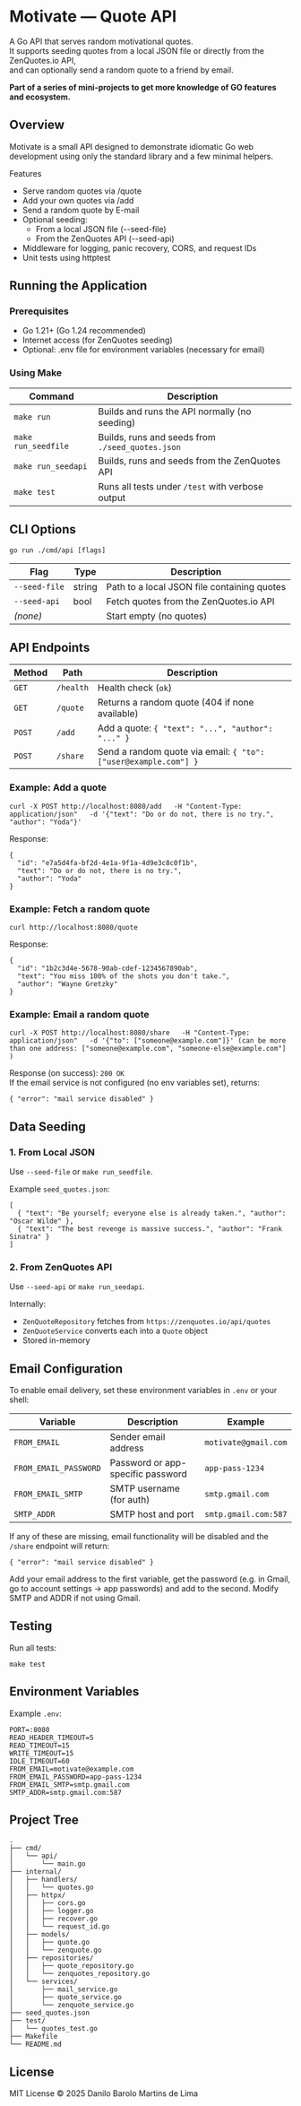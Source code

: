 # Motivate — Quote API

A Go API that serves random motivational quotes.  
It supports seeding quotes from a local JSON file or directly from the ZenQuotes.io API,  
and can optionally send a random quote to a friend by email.

**Part of a series of mini-projects to get more knowledge of GO features and ecosystem.**

## Overview

Motivate is a small API designed to demonstrate idiomatic Go web development using only the standard library and a few minimal helpers.

Features
- Serve random quotes via /quote
- Add your own quotes via /add
- Send a random quote by E-mail
- Optional seeding:
  - From a local JSON file (--seed-file)
  - From the ZenQuotes API (--seed-api)
- Middleware for logging, panic recovery, CORS, and request IDs
- Unit tests using httptest

## Running the Application

### Prerequisites
- Go 1.21+ (Go 1.24 recommended)
- Internet access (for ZenQuotes seeding)
- Optional: .env file for environment variables (necessary for email)

### Using Make

| Command | Description |
|----------|--------------|
| `make run` | Builds and runs the API normally (no seeding) |
| `make run_seedfile` | Builds, runs and seeds from `./seed_quotes.json` |
| `make run_seedapi` | Builds, runs and seeds from the ZenQuotes API |
| `make test` | Runs all tests under `/test` with verbose output |

## CLI Options

```
go run ./cmd/api [flags]
```

| Flag | Type | Description |
|------|------|-------------|
| `--seed-file` | string | Path to a local JSON file containing quotes |
| `--seed-api` | bool | Fetch quotes from the ZenQuotes.io API |
| *(none)* | | Start empty (no quotes) |

## API Endpoints

| Method | Path | Description |
|--------|------|--------------|
| `GET` | `/health` | Health check (`ok`) |
| `GET` | `/quote` | Returns a random quote (404 if none available) |
| `POST` | `/add` | Add a quote: `{ "text": "...", "author": "..." }` |
| `POST` | `/share` | Send a random quote via email: `{ "to": ["user@example.com"] }` |

### Example: Add a quote
```
curl -X POST http://localhost:8080/add   -H "Content-Type: application/json"   -d '{"text": "Do or do not, there is no try.", "author": "Yoda"}'
```

Response:
```
{
  "id": "e7a5d4fa-bf2d-4e1a-9f1a-4d9e3c8c0f1b",
  "text": "Do or do not, there is no try.",
  "author": "Yoda"
}
```

### Example: Fetch a random quote
```
curl http://localhost:8080/quote
```

Response:
```
{
  "id": "1b2c3d4e-5678-90ab-cdef-1234567890ab",
  "text": "You miss 100% of the shots you don't take.",
  "author": "Wayne Gretzky"
}
```

### Example: Email a random quote
```
curl -X POST http://localhost:8080/share   -H "Content-Type: application/json"   -d '{"to": ["someone@example.com"]}' (can be more than one address: ["someone@example.com", "someone-else@example.com"] )
```

Response (on success): `200 OK`  
If the email service is not configured (no env variables set), returns:
```
{ "error": "mail service disabled" }
```

## Data Seeding

### 1. From Local JSON
Use `--seed-file` or `make run_seedfile`.

Example `seed_quotes.json`:
```
[
  { "text": "Be yourself; everyone else is already taken.", "author": "Oscar Wilde" },
  { "text": "The best revenge is massive success.", "author": "Frank Sinatra" }
]
```

### 2. From ZenQuotes API
Use `--seed-api` or `make run_seedapi`.

Internally:
- `ZenQuoteRepository` fetches from `https://zenquotes.io/api/quotes`
- `ZenQuoteService` converts each into a `Quote` object
- Stored in-memory

## Email Configuration

To enable email delivery, set these environment variables in `.env` or your shell:

| Variable | Description | Example |
|-----------|--------------|---------|
| `FROM_EMAIL` | Sender email address | `motivate@gmail.com` |
| `FROM_EMAIL_PASSWORD` | Password or app-specific password | `app-pass-1234` |
| `FROM_EMAIL_SMTP` | SMTP username (for auth) | `smtp.gmail.com` |
| `SMTP_ADDR` | SMTP host and port | `smtp.gmail.com:587` | (for Gmail)

If any of these are missing, email functionality will be disabled and the `/share` endpoint will return:
```
{ "error": "mail service disabled" }
```
Add your email address to the first variable, get the password (e.g. in Gmail, go to account settings -> app passwords) and add to the second. Modify SMTP and ADDR if not using Gmail.

## Testing

Run all tests:
```
make test
```

## Environment Variables

Example `.env`:
```
PORT=:8080
READ_HEADER_TIMEOUT=5
READ_TIMEOUT=15
WRITE_TIMEOUT=15
IDLE_TIMEOUT=60
FROM_EMAIL=motivate@example.com
FROM_EMAIL_PASSWORD=app-pass-1234
FROM_EMAIL_SMTP=smtp.gmail.com
SMTP_ADDR=smtp.gmail.com:587
```

## Project Tree

```
.
├── cmd/
│   └── api/
│       └── main.go
├── internal/
│   ├── handlers/
│   │   └── quotes.go
│   ├── httpx/
│   │   ├── cors.go
│   │   ├── logger.go
│   │   ├── recover.go
│   │   └── request_id.go
│   ├── models/
│   │   ├── quote.go
│   │   └── zenquote.go
│   ├── repositories/
│   │   ├── quote_repository.go
│   │   └── zenquotes_repository.go
│   └── services/
│       ├── mail_service.go
│       ├── quote_service.go
│       └── zenquote_service.go
├── seed_quotes.json
├── test/
│   └── quotes_test.go
├── Makefile
└── README.md
```

## License

MIT License © 2025 Danilo Barolo Martins de Lima
